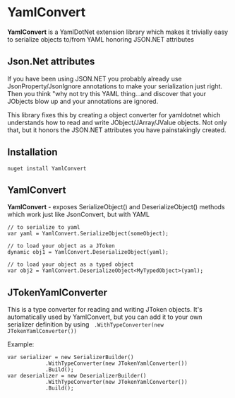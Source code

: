 ﻿# YamlConvert
**YamlConvert** is a YamlDotNet extension library which makes it trivially easy to serialize objects to/from YAML honoring JSON.NET attributes 

## Json.Net attributes
If you have been using JSON.NET you probably already use JsonProperty/JsonIgnore annotations to make your serialization just right. Then you think "why 
not try this YAML thing...and discover that your JObjects blow up and your annotations are ignored.

This library fixes this by creating a object converter for yamldotnet which understands how to read and write JObject/JArray/JValue objects.  Not only that, but it 
honors the JSON.NET attributes you have painstakingly created.

## Installation
```nuget install YamlConvert```

## YamlConvert
**YamlConvert** - exposes SerializeObject() and DeserializeObject() methods which work just like JsonConvert, but with YAML

```
// to serialize to yaml
var yaml = YamlConvert.SerializeObject(someObject);

// to load your object as a JToken
dynamic obj1 = YamlConvert.DeserializeObject(yaml);

// to load your object as a typed object
var obj2 = YamlConvert.DeserializeObject<MyTypedObject>(yaml);
```

## JTokenYamlConverter
This is a type converter for reading and writing JToken objects. It's automatically used by YamlConvert, but you can add it to your own serializer definition by using
``` .WithTypeConverter(new JTokenYamlConverter())```

Example:
``` 
var serializer = new SerializerBuilder()
            .WithTypeConverter(new JTokenYamlConverter())
            .Build();
var deserializer = new DeserializerBuilder()
            .WithTypeConverter(new JTokenYamlConverter())
            .Build();
```

